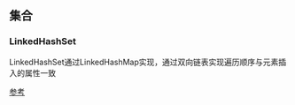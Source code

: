 ## 集合

### LinkedHashSet

LinkedHashSet通过LinkedHashMap实现，通过双向链表实现遍历顺序与元素插入的属性一致

[参考](https://www.geeksforgeeks.org/difference-and-similarities-between-hashset-linkedhashset-and-treeset-in-java/)
